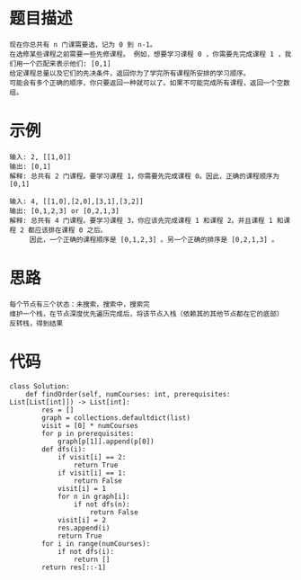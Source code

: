 # 题目描述
    现在你总共有 n 门课需要选，记为 0 到 n-1。
    在选修某些课程之前需要一些先修课程。 例如，想要学习课程 0 ，你需要先完成课程 1 ，我们用一个匹配来表示他们: [0,1]
    给定课程总量以及它们的先决条件，返回你为了学完所有课程所安排的学习顺序。
    可能会有多个正确的顺序，你只要返回一种就可以了。如果不可能完成所有课程，返回一个空数组。
# 示例
    输入: 2, [[1,0]] 
    输出: [0,1]
    解释: 总共有 2 门课程。要学习课程 1，你需要先完成课程 0。因此，正确的课程顺序为 [0,1] 
    
    输入: 4, [[1,0],[2,0],[3,1],[3,2]]
    输出: [0,1,2,3] or [0,2,1,3]
    解释: 总共有 4 门课程。要学习课程 3，你应该先完成课程 1 和课程 2。并且课程 1 和课程 2 都应该排在课程 0 之后。
         因此，一个正确的课程顺序是 [0,1,2,3] 。另一个正确的排序是 [0,2,1,3] 。
# 思路
    每个节点有三个状态：未搜索，搜索中，搜索完
    维护一个栈，在节点深度优先遍历完成后，将该节点入栈（依赖其的其他节点都在它的底部）
    反转栈，得到结果
# 代码
```
class Solution:
    def findOrder(self, numCourses: int, prerequisites: List[List[int]]) -> List[int]:
        res = []
        graph = collections.defaultdict(list)
        visit = [0] * numCourses
        for p in prerequisites:
            graph[p[1]].append(p[0])
        def dfs(i):
            if visit[i] == 2:
                return True
            if visit[i] == 1:
                return False
            visit[i] = 1
            for n in graph[i]:
                if not dfs(n):
                    return False
            visit[i] = 2
            res.append(i)
            return True
        for i in range(numCourses):
            if not dfs(i):
                return []
        return res[::-1]

```
